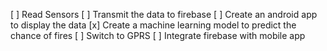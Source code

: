 [ ] Read Sensors
[ ] Transmit the data to firebase
[ ] Create an android app to display the data
[x] Create a machine learning model to predict the chance of fires
[ ] Switch to GPRS
[ ] Integrate firebase with mobile app
